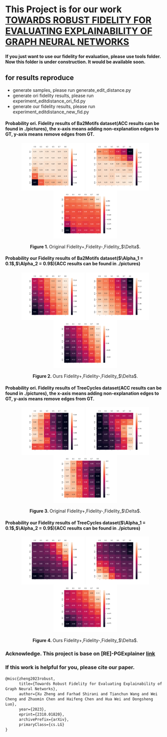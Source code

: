 # This Project is for our work [TOWARDS ROBUST FIDELITY FOR EVALUATING EXPLAINABILITY OF GRAPH NEURAL NETWORKS](https://arxiv.org/pdf/2310.01820.pdf)

<!-- #### In this project, we present our fidelity, a new metric for XGNN evaluation. This project would contain two version of our work, continuous version and discrete version. -->
#### If you just want to use our fidelity for evaluation, please use tools folder. Now this folder is under construction. It would be available soon.

## for results reproduce
- generate samples, please run generate_edit_distance.py
- generate ori fidelity results, please run experiment_editdistance_ori_fid.py
- generate our fidelity results, please run experiment_editdistance_new_fid.py

<!-- ## Continuous Version -->

#### Probability ori. Fidelity results of Ba2Motifs dataset(ACC results can be found in ./pictures), the x-axis means adding non-explanation edges to GT, y-axis means remove edges from GT.
<center class="ba2">
<img src="./pictures/GNN_ba2_results_ori_fid_1fid_plus prob.png"  width = "200" alt="" align=center />
<img src="./pictures/GNN_ba2_results_ori_fid_1fid_minus prob.png" width = "200" alt="" align=center />
<img src="./pictures/GNN_ba2_results_ori_fid_1fid_Delta prob.png" width = "200" alt="" align=center />
<br><br>
<b>Figure 1. </b> Original Fidelity+,Fidelity-,Fidelity_$\Delta$.
</center>

#### Probability our Fidelity results of Ba2Motifs dataset($\Alpha_1 = 0.1$,$\Alpha_2 = 0.9$)(ACC results can be found in ./pictures)
<center class="ba2">
<img src="./pictures/GNN_ba2_results_new_fid_0_0_seeds_1_fid_plus prob.png" width = "200" alt="" align=center />
<img src="./pictures/GNN_ba2_results_new_fid_0_0_seeds_1_fid_minus prob.png" width = "200" alt="" align=center />
<img src="./pictures/GNN_ba2_results_new_fid_0_0_seeds_1_fid_Delta prob.png" width = "200" alt="" align=center />
<br><br>
<b>Figure 2. </b> Ours Fidelity+,Fidelity-,Fidelity_$\Delta$.
</center>

#### Probability ori. Fidelity results of TreeCycles dataset(ACC results can be found in ./pictures), the x-axis means adding non-explanation edges to GT, y-axis means remove edges from GT.
<center class="ba2">
<img src="./pictures/GNN_syn3_results_ori_fid_1fid_plus prob.png"  width = "200" alt="" align=center />
<img src="./pictures/GNN_syn3_results_ori_fid_1fid_minus prob.png" width = "200" alt="" align=center />
<img src="./pictures/GNN_syn3_results_ori_fid_1fid_Delta prob.png" width = "200" alt="" align=center />
<br><br>
<b>Figure 3. </b> Original Fidelity+,Fidelity-,Fidelity_$\Delta$.
</center>

#### Probability our Fidelity results of TreeCycles dataset($\Alpha_1 = 0.1$,$\Alpha_2 = 0.9$)(ACC results can be found in ./pictures)
<center class="ba2">
<img src="./pictures/GNN_syn3_results_new_fid_0_0_seeds_1_fid_plus prob.png" width = "200" alt="" align=center />
<img src="./pictures/GNN_syn3_results_new_fid_0_0_seeds_1_fid_minus prob.png" width = "200" alt="" align=center />
<img src="./pictures/GNN_syn3_results_new_fid_0_0_seeds_1_fid_Delta prob.png" width = "200" alt="" align=center />
<br><br>
<b>Figure 4. </b> Ours Fidelity+,Fidelity-,Fidelity_$\Delta$.
</center>


<!-- 
## Discrete Version

#### Probability ori. Fidelity results of Ba2Motifs dataset(ACC results can be found in ./pictures)
<center class="ba2">
<img src="./pictures/GNN_ba2_results_ori_fid_1_kfid_plus prob.png" width = "300" alt="" align=center />
<img src="./pictures/GNN_ba2_results_ori_fid_1_kfid_minus prob.png" width = "300" alt="" align=center />
<img src="./pictures/GNN_ba2_results_ori_fid_1_kfid_Delta prob.png" width = "300" alt="" align=center />
<br><br>
<b>Figure 5. </b> Original Fidelity+,Fidelity-,Fidelity_$\Delta$.
</center>


#### Probability our Fidelity results of Ba2Motifs dataset($k_plus = 1$,$k_minus = 1$)(ACC results can be found in ./pictures)
<center class="ba2">
<img src="./pictures/ba2_results_new_fid_1_1_seeds_1_k_fid_plus prob.png" width = "300" alt="" align=center />
<img src="./pictures/ba2_results_new_fid_1_1_seeds_1_k_fid_minus prob.png" width = "300" alt="" align=center />
<img src="./pictures/ba2_results_new_fid_1_1_seeds_1_k_fid_Delta prob.png" width = "300" alt="" align=center />
<br><br>
<b>Figure 6. </b> Ours Fidelity+,Fidelity-,Fidelity_$\Delta$.
</center>

#### Probability ori. Fidelity results of BaShapes dataset(ACC results can be found in ./pictures), the x-axis means adding non-explanation edges to GT, y-axis means remove edges from GT.
<center class="ba2">
<img src="./pictures/GNN_syn1_results_ori_fid_1_kfid_plus prob.png" width = "300" alt="" align=center />
<img src="./pictures/GNN_syn1_results_ori_fid_1_kfid_minus prob.png" width = "300" alt="" align=center />
<img src="./pictures/GNN_syn1_results_ori_fid_1_kfid_Delta prob.png" width = "300" alt="" align=center />
<br><br>
<b>Figure 7. </b> Original Fidelity+,Fidelity-,Fidelity_$\Delta$.
</center>

#### Probability our Fidelity results of BaShapes dataset($k_plus = 1$,$k_minus = 1$)(ACC results can be found in ./pictures)
<center class="ba2">
<img src="./pictures/syn1_results_new_fid_1_1_seeds_1_k_fid_plus prob.png" width = "300" alt="" align=center />
<img src="./pictures/syn1_results_new_fid_1_1_seeds_1_k_fid_minus prob.png" width = "300" alt="" align=center />
<img src="./pictures/syn1_results_new_fid_1_1_seeds_1_k_fid_Delta prob.png" width = "300" alt="" align=center />
<br><br>
<b>Figure 8. </b> Ours Fidelity+,Fidelity-,Fidelity_$\Delta$.
</center>



#### Probability ori. Fidelity results of TreeCycles dataset(ACC results can be found in ./pictures), the x-axis means adding non-explanation edges to GT, y-axis means remove edges from GT.
<center class="ba2">
<img src="./pictures/GNN_syn3_results_ori_fid_1_kfid_plus prob.png" width = "300" alt="" align=center />
<img src="./pictures/GNN_syn3_results_ori_fid_1_kfid_minus prob.png" width = "300" alt="" align=center />
<img src="./pictures/GNN_syn3_results_ori_fid_1_kfid_Delta prob.png" width = "300" alt="" align=center />
<br><br>
<b>Figure 9. </b> Original Fidelity+,Fidelity-,Fidelity_$\Delta$.
</center>

#### Probability our Fidelity results of TreeCycles dataset($k_plus = 1$,$k_minus = 1$)(ACC results can be found in ./pictures)
#### (0,4) is not consistent, because some graphs do not have non-explanation subgraphs equals 4 edges.
<center class="ba2">
<img src="./pictures/syn3_results_new_fid_1_1_seeds_1_k_fid_plus prob.png" width = "300" alt="" align=center />
<img src="./pictures/syn3_results_new_fid_1_1_seeds_1_k_fid_minus prob.png" width = "300" alt="" align=center />
<img src="./pictures/syn3_results_new_fid_1_1_seeds_1_k_fid_Delta prob.png" width = "300" alt="" align=center />
<br><br>
<b>Figure 10. </b> Ours Fidelity+,Fidelity-,Fidelity_$\Delta$.
</center>

## observation（continuous version observation is shown in the paper, here we focus on discrete version）
- When add non-explanation edges to GT,our fidelity+ decreases while our fidelity-  stay at a certain level.(first row)
-  When remove edges from GT, our fidelity+ stay at a certain level  while our fidelity-  increase.(first coloumn)
-  Under same sparsity, our fidelity have a strong correlation with AUC(diagonal line).
-  Fidelity_$\Delta$ has the maxmium at GT.
- I personally recommend use discrete version fidelity_k with k_plus=1, k_minus=1. It has a linear time complexity when k_plus = k_minus=1. It is consistent with AUC score under same sparsity. The ACC Fidelity is consistent with Prob. Fidelity.
-->


### Acknowledge. This project is base on \[RE\]-PGExplainer [link](https://github.com/LarsHoldijk/RE-ParameterizedExplainerForGraphNeuralNetworks/blob/main/README.md)

### If this work is helpful for you, please cite our paper.

```angular2html
@misc{zheng2023robust,
      title={Towards Robust Fidelity for Evaluating Explainability of Graph Neural Networks}, 
      author={Xu Zheng and Farhad Shirani and Tianchun Wang and Wei Cheng and Zhuomin Chen and Haifeng Chen and Hua Wei and Dongsheng Luo},
      year={2023},
      eprint={2310.01820},
      archivePrefix={arXiv},
      primaryClass={cs.LG}
}

```
